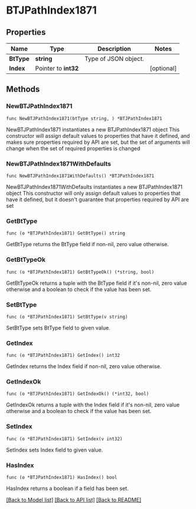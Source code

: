 # BTJPathIndex1871

## Properties

Name | Type | Description | Notes
------------ | ------------- | ------------- | -------------
**BtType** | **string** | Type of JSON object. | 
**Index** | Pointer to **int32** |  | [optional] 

## Methods

### NewBTJPathIndex1871

`func NewBTJPathIndex1871(btType string, ) *BTJPathIndex1871`

NewBTJPathIndex1871 instantiates a new BTJPathIndex1871 object
This constructor will assign default values to properties that have it defined,
and makes sure properties required by API are set, but the set of arguments
will change when the set of required properties is changed

### NewBTJPathIndex1871WithDefaults

`func NewBTJPathIndex1871WithDefaults() *BTJPathIndex1871`

NewBTJPathIndex1871WithDefaults instantiates a new BTJPathIndex1871 object
This constructor will only assign default values to properties that have it defined,
but it doesn't guarantee that properties required by API are set

### GetBtType

`func (o *BTJPathIndex1871) GetBtType() string`

GetBtType returns the BtType field if non-nil, zero value otherwise.

### GetBtTypeOk

`func (o *BTJPathIndex1871) GetBtTypeOk() (*string, bool)`

GetBtTypeOk returns a tuple with the BtType field if it's non-nil, zero value otherwise
and a boolean to check if the value has been set.

### SetBtType

`func (o *BTJPathIndex1871) SetBtType(v string)`

SetBtType sets BtType field to given value.


### GetIndex

`func (o *BTJPathIndex1871) GetIndex() int32`

GetIndex returns the Index field if non-nil, zero value otherwise.

### GetIndexOk

`func (o *BTJPathIndex1871) GetIndexOk() (*int32, bool)`

GetIndexOk returns a tuple with the Index field if it's non-nil, zero value otherwise
and a boolean to check if the value has been set.

### SetIndex

`func (o *BTJPathIndex1871) SetIndex(v int32)`

SetIndex sets Index field to given value.

### HasIndex

`func (o *BTJPathIndex1871) HasIndex() bool`

HasIndex returns a boolean if a field has been set.


[[Back to Model list]](../README.md#documentation-for-models) [[Back to API list]](../README.md#documentation-for-api-endpoints) [[Back to README]](../README.md)


